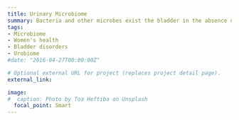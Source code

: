 ```yaml
---
title: Urinary Microbiome
summary: Bacteria and other microbes exist the bladder in the absence of infection. How these bacteria relate to non-infectious bladder disorders is largely unknown.
tags:
- Microbiome
- Women's health
- Bladder disorders
- Urobiome
#date: "2016-04-27T00:00:00Z"

# Optional external URL for project (replaces project detail page).
external_link:

image:
#  caption: Photo by Toa Heftiba on Unsplash
  focal_point: Smart
---
```

